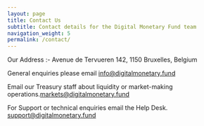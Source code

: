 ```yaml
---
layout: page
title: Contact Us
subtitle: Contact details for the Digital Monetary Fund team
navigation_weight: 5
permalink: /contact/
---
```


Our Address :- Avenue de Tervueren 142, 
1150 Bruxelles, 
Belgium

General enquiries please email <a href="mailto: info@digitalmonetary.fund">info@digitalmonetary.fund</a>

Email our Treasury staff about liquidity or market-making operations.<a href="mailto: markets@digitalmonetary.fund">markets@digitalmonetary.fund</a>

For Support or technical enquiries email the Help Desk. <a href="mailto: support@digitalmonetary.fund">support@digitalmonetary.fund</a>
